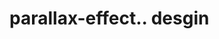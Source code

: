 # parallax-effect.. desgin                                                                                                                                                                                                                                                                                                                                                                                                                                                                                                                
